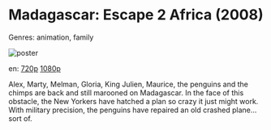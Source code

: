 # Madagascar: Escape 2 Africa (2008)

Genres: animation, family

![poster](http://image.tmdb.org/t/p/w500/9mohxwknsHcwFBSAAhoQXwFV5zn.jpg)

en:
  [720p](magnet:?xt=urn:btih:43B4D1C0FF8E0DAE38D0526B039DD5CCB1AD7D8A&tr=udp://glotorrents.pw:6969/announce&tr=udp://tracker.opentrackr.org:1337/announce&tr=udp://torrent.gresille.org:80/announce&tr=udp://tracker.openbittorrent.com:80&tr=udp://tracker.coppersurfer.tk:6969&tr=udp://tracker.leechers-paradise.org:6969&tr=udp://p4p.arenabg.ch:1337&tr=udp://tracker.internetwarriors.net:1337)
  [1080p](magnet:?xt=urn:btih:9758E8902A6868ECBD653808C8F1EEBCABC4FC45&tr=udp://glotorrents.pw:6969/announce&tr=udp://tracker.opentrackr.org:1337/announce&tr=udp://torrent.gresille.org:80/announce&tr=udp://tracker.openbittorrent.com:80&tr=udp://tracker.coppersurfer.tk:6969&tr=udp://tracker.leechers-paradise.org:6969&tr=udp://p4p.arenabg.ch:1337&tr=udp://tracker.internetwarriors.net:1337)
  


Alex, Marty, Melman, Gloria, King Julien, Maurice, the penguins and the chimps are back and still marooned on Madagascar. In the face of this obstacle, the New Yorkers have hatched a plan so crazy it just might work. With military precision, the penguins have repaired an old crashed plane... sort of.
